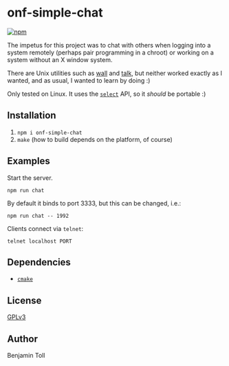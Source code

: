 # onf-simple-chat

[![npm](https://img.shields.io/npm/v/onf-simple-chat.svg)](https://www.npmjs.com/package/onf-simple-chat)

The impetus for this project was to chat with others when logging into a system remotely (perhaps pair programming in a chroot) or working on a system without an X window system.

There are Unix utilities such as [wall][1] and [talk][2], but neither worked exactly as I wanted, and as usual, I wanted to learn by doing :)

Only tested on Linux.  It uses the [`select`][3] API, so it *should* be portable :)

## Installation

1. `npm i onf-simple-chat`
2. `make` (how to build depends on the platform, of course)

## Examples

Start the server.

```
npm run chat
```

By default it binds to port 3333, but this can be changed, i.e.:

```
npm run chat -- 1992
```

Clients connect via `telnet`:

```
telnet localhost PORT
```

## Dependencies

- [`cmake`][4]

## License

[GPLv3](COPYING)

## Author

Benjamin Toll

[1]: https://en.wikipedia.org/wiki/Wall_(Unix)
[2]: https://en.wikipedia.org/wiki/Talk_(software)
[3]: https://linux.die.net/man/2/select
[4]: https://cmake.org/


